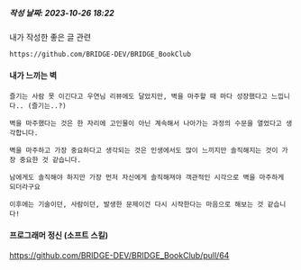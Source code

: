 ##### 작성 날짜: 2023-10-26 18:22

내가 작성한 좋은 글 관련

	https://github.com/BRIDGE-DEV/BRIDGE_BookClub


#### 내가 느끼는 벽

```
즐기는 사람 못 이긴다고 우연님 리뷰에도 달았지만, 벽을 마주할 때 마다 성장했다고 느낍니다.. (즐기는..?)

벽을 마주했다는 것은 한 자리에 고인물이 아닌 계속해서 나아가는 과정의 수문을 열었다고 생각합니다.

벽을 마주하고 가장 중요하다고 생각되는 것은 인생에서도 많이 느끼지만 솔직해지는 것이 가장 중요한 것 같습니다.

남에게도 솔직해야 하지만 가장 먼저 자신에게 솔직해져야 객관적인 시각으로 벽을 마주하게 되더라구요

이후에는 기술이던, 사람이던, 발생한 문제이건 다시 시작한다는 마음으로 해보는 것 같습니다!
```

#### 프로그래머 정신 (소프트 스킬)

https://github.com/BRIDGE-DEV/BRIDGE_BookClub/pull/64

